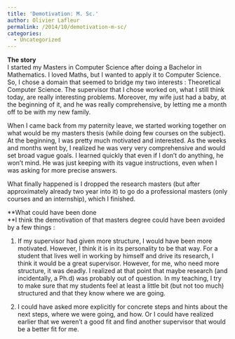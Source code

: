 ```yaml
---
title: 'Demotivation: M. Sc.'
author: Olivier Lafleur
permalink: /2014/10/demotivation-m-sc/
categories:
  - Uncategorized
---
```

**The story**  
I started my Masters in Computer Science after doing a Bachelor in Mathematics. I loved Maths, but I wanted to apply it to Computer Science. So, I chose a domain that seemed to bridge my two interests : Theoretical Computer Science. The supervisor that I chose worked on, what I still think today, are really interesting problems. Moreover, my wife just had a baby, at the beginning of it, and he was really comprehensive, by letting me a month off to be with my new family.

When I came back from my paternity leave, we started working together on what would be my masters thesis (while doing few courses on the subject). At the beginning, I was pretty much motivated and interested. As the weeks and months went by, I realized he was very very comprehensive and would set broad vague goals. I learned quickly that even if I don&#8217;t do anything, he won&#8217;t mind. He was just keeping with its vague instructions, even when I was asking for more precise answers.

What finally happened is I dropped the research masters (but after approximately already two year into it) to go do a professional masters (only courses and an internship), which I finished.

**What could have been done  
**I think the demotivation of that masters degree could have been avoided by a few things :  
1) If my supervisor had given more structure, I would have been more motivated. However, I think it is in its personality to be that way. For a student that lives well in working by himself and drive its research, I think it would be a great supervisor. However, for me, who need more structure, it was deadly. I realized at that point that maybe research (and incidentally, a Ph.d) was probably out of question. In my teaching, I try to make sure that my students feel at least a little bit (but not too much) structured and that they know where we are going.

2) I could have asked more explicitly for concrete steps and hints about the next steps, where we were going, and how. Or I could have realized earlier that we weren&#8217;t a good fit and find another supervisor that would be a better fit for me.
